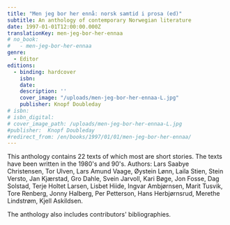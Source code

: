 ```yaml
---
title: "Men jeg bor her ennå: norsk samtid i prosa (ed)"
subtitle: An anthology of contemporary Norwegian literature
date: 1997-01-01T12:00:00.000Z
translationKey: men-jeg-bor-her-ennaa
# no_book:
#   - men-jeg-bor-her-ennaa
genre: 
  - Editor
editions:
  - binding: hardcover
    isbn: 
    date: 
    description: ''
    cover_image: "/uploads/men-jeg-bor-her-ennaa-L.jpg"
    publisher: Knopf Doubleday
# isbn:
# isbn_digital:
# cover_image_path: /uploads/men-jeg-bor-her-ennaa-L.jpg
#publisher:  Knopf Doubleday
#redirect_from: /en/books/1997/01/01/men-jeg-bor-her-ennaa/
---
```

This anthology contains 22 texts of which most are short stories. The texts have been written in the 1980's and 90's.
Authors: Lars Saabye Christensen, Tor Ulven, Lars Amund Vaage, Øystein Lønn, Laila Stien, Stein Versto, Jan Kjærstad, Gro Dahle, Svein Jarvoll, Kari Bøge, Jon Fosse, Dag Solstad, Terje Holtet Larsen, Lisbet Hiide, Ingvar Ambjørnsen, Marit Tusvik, Tore Renberg, Jonny Halberg, Per Petterson, Hans Herbjørnsrud, Merethe Lindstrøm, Kjell Askildsen.

The anthology also includes contributors' bibliographies.
